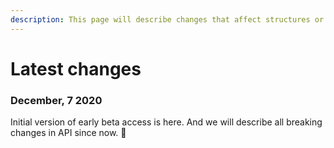 ```yaml
---
description: This page will describe changes that affect structures or any methods of API
---
```


# Latest changes

### December, 7 2020

Initial version of early beta access is here. And we will describe all breaking changes in API since now. 🚀
